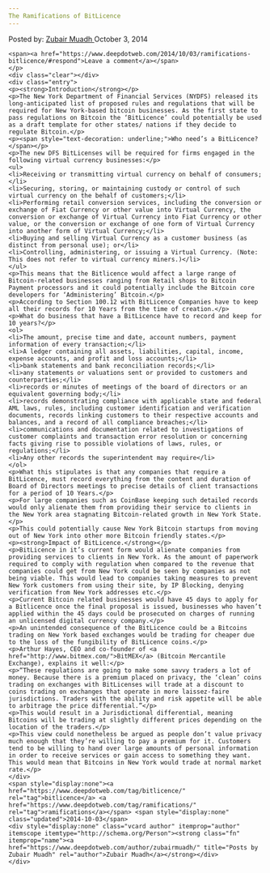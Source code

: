 ```yaml
---
The Ramifications of BitLicence
---
```

<article class="post-listing post-6861 post type-post status-publish format-standard has-post-thumbnail hentry category-deepdot-news tag-bitlicence tag-ramifications">
    <div class="post-inner">
    <p class="post-meta">
    <span>Posted by: <a href="https://www.deepdotweb.com/author/zubairmuadh/" title="">Zubair Muadh </a></span>
    <span>October 3, 2014</span>
    
    <span><a href="https://www.deepdotweb.com/2014/10/03/ramifications-bitlicence/#respond">Leave a comment</a></span>
    </p>
    <div class="clear"></div>
    <div class="entry">
    <p><strong>Introduction</strong></p>
    <p>The New York Department of Financial Services (NYDFS) released its long-anticipated list of proposed rules and regulations that will be required for New York-based bitcoin businesses. As the first state to pass regulations on Bitcoin the ‘BitLicence’ could potentially be used as a draft template for other states/ nations if they decide to regulate Bitcoin.</p>
    <p><span style="text-decoration: underline;">Who need’s a BitLicence?</span></p>
    <p>The new DFS BitLicenses will be required for firms engaged in the following virtual currency businesses:</p>
    <ul>
    <li>Receiving or transmitting virtual currency on behalf of consumers;</li>
    <li>Securing, storing, or maintaining custody or control of such virtual currency on the behalf of customers;</li>
    <li>Performing retail conversion services, including the conversion or exchange of Fiat Currency or other value into Virtual Currency, the conversion or exchange of Virtual Currency into Fiat Currency or other value, or the conversion or exchange of one form of Virtual Currency into another form of Virtual Currency;</li>
    <li>Buying and selling Virtual Currency as a customer business (as distinct from personal use); or</li>
    <li>Controlling, administering, or issuing a Virtual Currency. (Note: This does not refer to virtual currency miners.)</li>
    </ul>
    <p>This means that the Bitlicence would affect a large range of Bitcoin-related businesses ranging from Retail shops to Bitcoin Payment processors and it could potentially include the Bitcoin core developers for ‘Administering’ Bitcoin.</p>
    <p>According to Section 100.12 with BitLicence Companies have to keep all their records for 10 Years from the time of creation.</p>
    <p>What do business that have a BitLicence have to record and keep for 10 years?</p>
    <ol>
    <li>The amount, precise time and date, account numbers, payment information of every transaction;</li>
    <li>A ledger containing all assets, liabilities, capital, income, expense accounts, and profit and loss accounts;</li>
    <li>bank statements and bank reconciliation records;</li>
    <li>any statements or valuations sent or provided to customers and counterparties;</li>
    <li>records or minutes of meetings of the board of directors or an equivalent governing body;</li>
    <li>records demonstrating compliance with applicable state and federal AML laws, rules, including customer identification and verification documents, records linking customers to their respective accounts and balances, and a record of all compliance breaches;</li>
    <li>communications and documentation related to investigations of customer complaints and transaction error resolution or concerning facts giving rise to possible violations of laws, rules, or regulations;</li>
    <li>Any other records the superintendent may require</li>
    </ol>
    <p>What this stipulates is that any companies that require a BitLicence, must record everything from the content and duration of Board of Directors meetings to precise details of client transactions for a period of 10 Years.</p>
    <p>For large companies such as CoinBase keeping such detailed records would only alienate them from providing their service to clients in the New York area stagnating Bitcoin-related growth in New York State.</p>
    <p>This could potentially cause New York Bitcoin startups from moving out of New York into other more Bitcoin friendly states.</p>
    <p><strong>Impact of BitLicence.</strong></p>
    <p>BitLicence in it’s current form would alienate companies from providing services to clients in New York. As the amount of paperwork required to comply with regulation when compared to the revenue that companies could get from New York could be seen by companies as not being viable. This would lead to companies taking measures to prevent New York customers from using their site, by IP Blocking, denying verification from New York addresses etc.</p>
    <p>Current Bitcoin related businesses would have 45 days to apply for a Bitlicence once the final proposal is issued, businesses who haven’t applied within the 45 days could be prosecuted on charges of running an unlicensed digital currency company.</p>
    <p>An unintended consequence of the BitLicence could be a Bitcoins trading on New York based exchanges would be trading for cheaper due to the loss of the fungibility of BitLicence coins.</p>
    <p>Arthur Hayes, CEO and co-founder of <a href="http://www.bitmex.com/">BitMEX</a> (Bitcoin Mercantile Exchange), explains it well:</p>
    <p>“These regulations are going to make some savvy traders a lot of money. Because there is a premium placed on privacy, the ‘clean’ coins trading on exchanges with BitLicenses will trade at a discount to coins trading on exchanges that operate in more laissez-faire jurisdictions. Traders with the ability and risk appetite will be able to arbitrage the price differential.”</p>
    <p>This would result in a Jurisdictional differential, meaning Bitcoins will be trading at slightly different prices depending on the location of the traders.</p>
    <p>This view could nonetheless be argued as people don’t value privacy much enough that they’re willing to pay a premium for it. Customers tend to be willing to hand over large amounts of personal information in order to receive services or gain access to something they want. This would mean that Bitcoins in New York would trade at normal market rate.</p>
    </div>
    <span style="display:none"><a href="https://www.deepdotweb.com/tag/bitlicence/" rel="tag">bitlicence</a> <a href="https://www.deepdotweb.com/tag/ramifications/" rel="tag">ramifications</a></span> <span style="display:none" class="updated">2014-10-03</span>
    <div style="display:none" class="vcard author" itemprop="author" itemscope itemtype="http://schema.org/Person"><strong class="fn" itemprop="name"><a href="https://www.deepdotweb.com/author/zubairmuadh/" title="Posts by Zubair Muadh" rel="author">Zubair Muadh</a></strong></div>
    </div>
</article>

